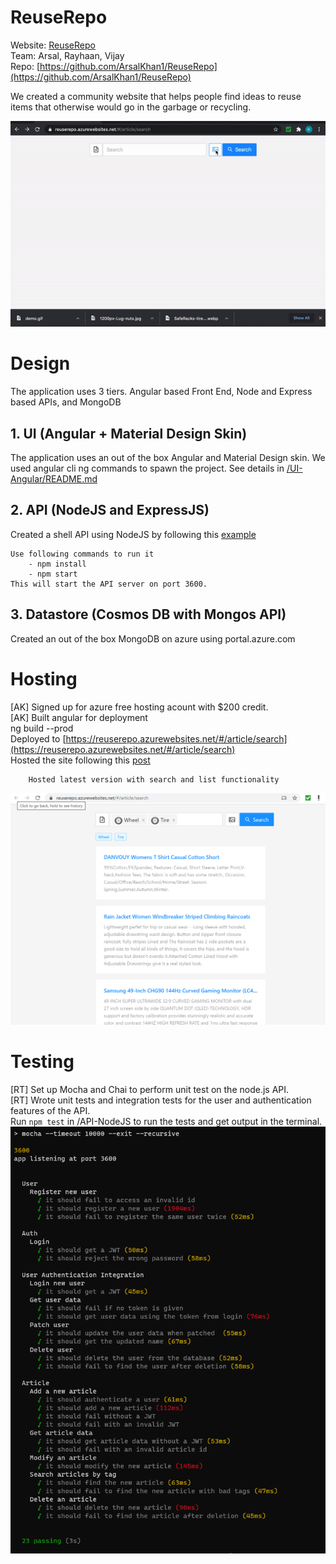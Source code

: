 # ReuseRepo

 Website: [ReuseRepo](https://reuserepo.azurewebsites.net/#/article/search)  
 Team: Arsal, Rayhaan, Vijay  
 Repo: [https://github.com/ArsalKhan1/ReuseRepo](https://github.com/ArsalKhan1/ReuseRepo)  
  
 We created a community website that helps people find ideas to reuse items that otherwise would go in the garbage or recycling.
 
   ![demo](images/demo.gif) 

# Design
The application uses 3 tiers.
    Angular based Front End,
    Node and Express based APIs, and 
    MongoDB
   
## 1. UI (Angular + Material Design Skin)
   The application uses an out of the box Angular and Material Design skin. We used angular cli ng commands to spawn the project. See details in [/UI-Angular/README.md](UI-Angular/README.md)

## 2. API (NodeJS and ExpressJS)
   Created a shell API using NodeJS by following this [example](https://www.toptal.com/nodejs/secure-rest-api-in-nodejs)  
   
    Use following commands to run it  
        - npm install  
        - npm start  
    This will start the API server on port 3600. 
 
## 3. Datastore (Cosmos DB with Mongos API)
   Created an out of the box MongoDB on azure using portal.azure.com

# Hosting
   [AK] Signed up for azure free hosting acount with $200 credit.  
   [AK] Built angular for deployment  
        ng build --prod  
        Deployed to [https://reuserepo.azurewebsites.net/#/article/search](https://reuserepo.azurewebsites.net/#/article/search)  
        Hosted the site following this [post](https://www.c-sharpcorner.com/article/easily-deploy-angular-app-to-azure-from-visual-studio-code/)         

        Hosted latest version with search and list functionality 
   ![](images/6-reuserepo-azurewebsite.png) 
   
   
# Testing
   [RT] Set up Mocha and Chai to perform unit test on the node.js API.  
   [RT] Wrote unit tests and integration tests for the user and authentication features of the API.  
        Run `npm test` in /API-NodeJS to run the tests and get output in the terminal.  
   ![](images/testing.PNG)
